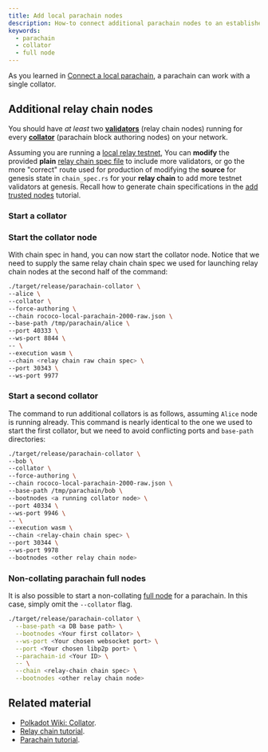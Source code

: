 ```yaml
---
title: Add local parachain nodes
description: How-to connect additional parachain nodes to an established local relay testnet 
keywords:
  - parachain
  - collator
  - full node
---
```


<!-- TODO NAV.YAML -->
<!-- content/md/en/docs/tutorials/connect-other-chains/parachain.md in next steps once in nav -->

As you learned in [Connect a local parachain](/tutorials/connect-other-chains/parachain/), a parachain can work with a single collator.

## Additional relay chain nodes

You should have _at least_ two [**validators**](/reference/glossary/#validators) (relay chain nodes) running for every [**collator**](/reference/glossary/#collator) (parachain block authoring nodes) on your network.

Assuming you are running a [local relay testnet](/tutorials/connect-other-chains/local-relay/), 
You can **modify** the provided **plain** [relay chain spec file](/tutorials/connect-other-chains/relay-chain#pre-configured-chain-spec-files) to include more validators, or go the more "correct" route used for production of modifying the **source** for genesis state in `chain_spec.rs` for your **relay chain** to add more testnet validators at genesis.
Recall how to generate chain specifications in the [add trusted nodes](/tutorials/get-started/trusted-network/) tutorial.

### Start a collator

### Start the collator node

With chain spec in hand, you can now start the collator node.
Notice that we need to supply the same relay chain chain spec we used for launching relay chain nodes at the second half of the command:

```bash
./target/release/parachain-collator \
--alice \
--collator \
--force-authoring \
--chain rococo-local-parachain-2000-raw.json \
--base-path /tmp/parachain/alice \
--port 40333 \
--ws-port 8844 \
-- \
--execution wasm \
--chain <relay chain raw chain spec> \
--port 30343 \
--ws-port 9977
```

### Start a second collator

The command to run additional collators is as follows, assuming `Alice` node is running already.
This command is nearly identical to the one we used to start the first collator, but we need to avoid conflicting ports and `base-path` directories:

```bash
./target/release/parachain-collator \
--bob \
--collator \
--force-authoring \
--chain rococo-local-parachain-2000-raw.json \
--base-path /tmp/parachain/bob \
--bootnodes <a running collator node> \
--port 40334 \
--ws-port 9946 \
-- \
--execution wasm \
--chain <relay-chain chain spec> \
--port 30344 \
--ws-port 9978
--bootnodes <other relay chain node>
```

### Non-collating parachain full nodes

It is also possible to start a non-collating [full node](/reference/glossary/#full-node) for a parachain.
In this case, simply omit the `--collator` flag.

```bash
./target/release/parachain-collator \
  --base-path <a DB base path> \
  --bootnodes <Your first collator> \
  --ws-port <Your chosen websocket port> \
  --port <Your chosen libp2p port> \
  --parachain-id <Your ID> \
  -- \
  --chain <relay-chain chain spec> \
  --bootnodes <other relay chain node>
```

## Related material

- [Polkadot Wiki: Collator](https://wiki.polkadot.network/docs/learn-collator).
- [Relay chain tutorial](/tutorials/connect-other-chains/relay-chain).
- [Parachain tutorial](/tutorials/connect-other-chains/parachain/).
